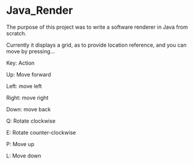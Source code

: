 # Java_Render
The purpose of this project was to write a software renderer in Java from scratch.

Currently it displays a grid, as to provide location reference, and you can move by pressing...

Key: Action 

Up: Move forward

Left: move left

Right: move right

Down: move back

Q: Rotate clockwise

E: Rotate counter-clockwise

P: Move up

L: Move down
